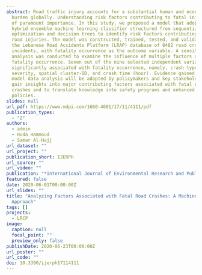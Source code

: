 ```yaml
---
abstract: Road traffic injury accounts for a substantial human and economic
  burden globally. Understanding risk factors contributing to fatal injuries is
  of paramount importance. In this study, we proposed a model that adopts a
  hybrid ensemble machine learning classifier structured from sequential minimal
  optimization and decision trees to identify risk factors contributing to fatal
  road injuries. The model was constructed, trained, tested, and validated using
  the Lebanese Road Accidents Platform (LRAP) database of 8482 road crash
  incidents, with fatality occurrence as the outcome variable. A sensitivity
  analysis was conducted to examine the influence of multiple factors on
  fatality occurrence. Seven out of the nine selected independent variables were
  significantly associated with fatality occurrence, namely, crash type, injury
  severity, spatial cluster-ID, and crash time (hour). Evidence gained from the
  model data analysis will be adopted by policymakers and key stakeholders to
  gain insights into major contributing factors associated with fatal road
  crashes and to translate knowledge into safety programs and enhanced road
  policies.
slides: null
url_pdf: https://www.mdpi.com/1660-4601/17/11/4111/pdf
publication_types:
  - "2"
authors:
  - admin
  - Huda Hammoud
  - Samar Al-Hajj
url_dataset: ""
url_project: ""
publication_short: IJERPH
url_source: ""
url_video: ""
publication: "*International Journal of Environmental Research and Public Health*"
featured: false
date: 2020-06-01T00:00:00Z
url_slides: ""
title: "Analyzing Factors Associated with Fatal Road Crashes: A Machine Learning
  Approach"
tags: []
projects:
  - LRCP
image:
  caption: null
  focal_point: ""
  preview_only: false
publishDate: 2020-06-23T00:00:00Z
url_poster: ""
url_code: ""
doi: 10.3390/ijerph17114111
---
```

